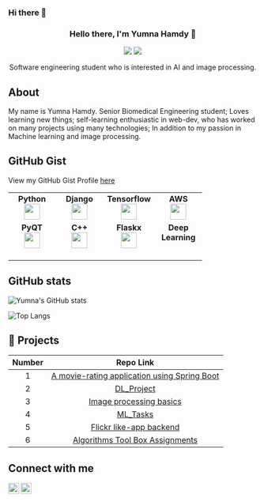 ### Hi there 👋

<div align="center">
  
  ### Hello there, I'm Yumna Hamdy 🤖 
  

  [![](https://komarev.com/ghpvc/?username=Yumna-Hamdy&color=blue&label=Profile%20Views)](https://github.com/Yumna-Hamdy/Yumna-Hamdy)
  [![](https://img.shields.io/github/followers/Yumna-Hamdy?label=GitHub%20Followers)](https://github.com/Yumna-Hamdy/Yumna-Hamdy)
  
  Software engineering student who is interested in AI and image processing.
</div>


About
-----
My name is Yumna Hamdy. Senior Biomedical Engineering student; Loves learning new things; self-learning enthusiastic in web-dev, who has worked on many projects using many technologies; In addition to my passion in Machine learning and image processing.  

GitHub Gist
-----------
View my GitHub Gist Profile [here](https://gist.github.com/Yumna-Hamdy)
<table width="320px">
    <tbody>
        <tr valign="top">
            <td width="80px" align="center">
              <span><strong>Python</strong></span><br>
              <img height="32px" src="https://cdn.jsdelivr.net/gh/devicons/devicon/icons/python/python-original.svg">
            </td>
            <td width="80px" align="center">
              <span><strong>Django</strong></span><br>
              <img height="32" src="https://static.djangoproject.com/img/logos/django-logo-negative.1d528e2cb5fb.png">
            </td>
            <td width="80px" align="center">
              <span><strong>Tensorflow</strong></span><br>
              <img height="32" src="https://upload.wikimedia.org/wikipedia/commons/thumb/a/ab/TensorFlow_logo.svg/1200px-TensorFlow_logo.svg.png">
            </td>
            <td width="80px" align="center">
              <span><strong>AWS</strong></span><br>
              <img height="32px" src="https://cdn.jsdelivr.net/gh/devicons/devicon/icons/amazonwebservices/amazonwebservices-original.svg">
            </td>
        </tr>
        <tr valign="top">
            <td width="80px" align="center">
              <span><strong>PyQT</strong></span><br>
              <img height="32px" src="https://2.bp.blogspot.com/-JnDJMI0s2n4/Wnyd4XnXLoI/AAAAAAAALY4/KYujvB5oO0gU-6uoMeAbcK9zmigQsDa3wCLcBGAs/s1600/pqtPython.jpg">
            </td>
            <td width="80px" align="center">
              <span><strong>C++</strong></span><br>
              <img height="32px" src="https://encrypted-tbn0.gstatic.com/images?q=tbn:ANd9GcSsTB0aWQUIXpAwP_4iTOqMKzkKBcSPUfsw0Q&usqp=CAU">
            </td>
            <td width="80px" align="center">
              <span><strong>Flaskx</strong></span><br>
              <img height="32px" src="https://upload.wikimedia.org/wikipedia/commons/thumb/3/3c/Flask_logo.svg/1200px-Flask_logo.svg.png">
            </td>
            <td width="80px" align="center">
              <span><strong>Deep Learning</strong></span><br>
              <img height="32px">
            </td>
        </tr>
    </tbody>
</table>

GitHub stats
------------
![Yumna's GitHub stats](https://github-readme-stats.vercel.app/api?username=Yumna-Hamdy&hide=stars&count_private=true&show_icons=true&include_all_commits=true&theme=tokyonight)

![Top Langs](https://github-readme-stats.vercel.app/api/top-langs/?username=Yumna-Hamdy&layout=compact&langs_count=6&hide=html&theme=tokyonight)


🫠 Projects
--------
| Number | Repo Link  |
| :-----: | :-: |
| 1 | [A movie-rating application using Spring Boot](https://github.com/Yumna-Hamdy/BankMisrFinalProject) |
| 2 | [DL_Project](https://github.com/Yumna-Hamdy/Deep-Learning-Detecring-Melanoma) |
| 3 | [Image processing basics](https://github.com/Yumna-Hamdy/imagesTasks) |
| 4 | [ML_Tasks](https://github.com/Yumna-Hamdy/Machine-Learnings) |
| 5 | [Flickr like-app backend](https://github.com/Yumna-Hamdy/software-project/tree/main/flickr-backend) |
| 6 | [Algorithms Tool Box Assignments](https://github.com/Yumna-Hamdy/Algorithms-tool-box) |


Connect with me 
-----------------------------------------------------
[<img align="left" width="22px" src="https://cdn.jsdelivr.net/npm/simple-icons@v3/icons/linkedin.svg" />][linkedin]
[<img align="left" width="22px" src="https://cdn.jsdelivr.net/npm/simple-icons@v3/icons/whatsapp.svg" />][whatsapp]


</br>

[linkedin]:https://www.linkedin.com/in/yumna-hamdy-50b20b200
[whatsapp]: https://wa.me/201099895374

